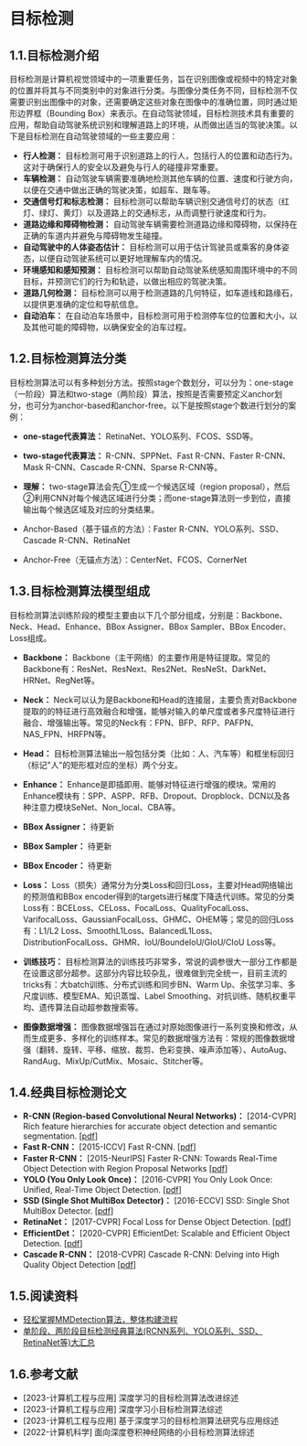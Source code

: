 # 目标检测
## 1.1.目标检测介绍

目标检测是计算机视觉领域中的一项重要任务，旨在识别图像或视频中的特定对象的位置并将其与不同类别中的对象进行分类。与图像分类任务不同，目标检测不仅需要识别出图像中的对象，还需要确定这些对象在图像中的准确位置，同时通过矩形边界框（Bounding Box）来表示。在自动驾驶领域，目标检测技术具有重要的应用，帮助自动驾驶系统识别和理解道路上的环境，从而做出适当的驾驶决策。以下是目标检测在自动驾驶领域的一些主要应用：

- **行人检测：** 目标检测可用于识别道路上的行人，包括行人的位置和动态行为。这对于确保行人的安全以及避免与行人的碰撞非常重要。
- **车辆检测：** 自动驾驶车辆需要准确地检测其他车辆的位置、速度和行驶方向，以便在交通中做出正确的驾驶决策，如超车、跟车等。
- **交通信号灯和标志检测：** 目标检测可以帮助车辆识别交通信号灯的状态（红灯、绿灯、黄灯）以及道路上的交通标志，从而调整行驶速度和行为。
- **道路边缘和障碍物检测：** 自动驾驶车辆需要检测道路边缘和障碍物，以保持在正确的车道内并避免与障碍物发生碰撞。
- **自动驾驶中的人体姿态估计：** 目标检测可以用于估计驾驶员或乘客的身体姿态，以便自动驾驶系统可以更好地理解车内的情况。
- **环境感知和感知预测：** 目标检测可以帮助自动驾驶系统感知周围环境中的不同目标，并预测它们的行为和轨迹，以做出相应的驾驶决策。
- **道路几何检测：** 目标检测可以用于检测道路的几何特征，如车道线和路缘石，以提供更准确的定位和导航信息。
- **自动泊车：** 在自动泊车场景中，目标检测可用于检测停车位的位置和大小，以及其他可能的障碍物，以确保安全的泊车过程。

## 1.2.目标检测算法分类

目标检测算法可以有多种划分方法。按照stage个数划分，可以分为：one-stage（一阶段）算法和two-stage（两阶段）算法，按照是否需要预定义anchor划分，也可分为anchor-based和anchor-free。以下是按照stage个数进行划分的案例：

- **one-stage代表算法：** RetinaNet、YOLO系列、FCOS、SSD等。
- **two-stage代表算法：** R-CNN、SPPNet、Fast R-CNN、Faster R-CNN、Mask R-CNN、Cascade R-CNN、Sparse R-CNN等。
- **理解：** two-stage算法会先①生成一个候选区域（region proposal），然后②利用CNN对每个候选区域进行分类；而one-stage算法则一步到位，直接输出每个候选区域及对应的分类结果。

- Anchor-Based（基于锚点的方法）：Faster R-CNN、YOLO系列、SSD、Cascade R-CNN、RetinaNet
- Anchor-Free（无锚点方法）：CenterNet、FCOS、CornerNet

## 1.3.目标检测算法模型组成

目标检测算法训练阶段的模型主要由以下几个部分组成，分别是：Backbone、Neck、Head、Enhance、BBox Assigner、BBox Sampler、BBox Encoder、 Loss组成。

- **Backbone：** Backbone（主干网络）的主要作用是特征提取。常见的Backbone有：ResNet、ResNext、Res2Net、ResNeSt、DarkNet、HRNet、RegNet等。

- **Neck：** Neck可以认为是Backbone和Head的连接层，主要负责对Backbone提取的的特征进行高效融合和增强，能够对输入的单尺度或者多尺度特征进行融合、增强输出等。常见的Neck有：FPN、BFP、RFP、PAFPN、NAS_FPN、HRFPN等。
- **Head：** 目标检测算法输出一般包括分类（比如：人、汽车等）和框坐标回归（标记"人"的矩形框对应的坐标）两个分支。
- **Enhance：** Enhance是即插即用、能够对特征进行增强的模块。常用的Enhance模块有：SPP、ASPP、RFB、Dropout、Dropblock、DCN以及各种注意力模块SeNet、Non_local、CBA等。
- **BBox Assigner：** 待更新
- **BBox Sampler：** 待更新
- **BBox Encoder：** 待更新
- **Loss：** Loss（损失）通常分为分类Loss和回归Loss，主要对Head网络输出的预测值和BBox encoder得到的targets进行梯度下降迭代训练。常见的分类Loss有：BCELoss、CELoss、FocalLoss、QualityFocalLoss、VarifocalLoss、GaussianFocalLoss、GHMC、OHEM等；常见的回归Loss有：L1/L2 Loss、SmoothL1Loss、BalancedL1Loss、DistributionFocalLoss、GHMR、IoU/BoundeIoU/GIoU/CIoU Loss等。
- **训练技巧：** 目标检测算法的训练技巧非常多，常说的调参很大一部分工作都是在设置这部分超参。这部分内容比较杂乱，很难做到完全统一，目前主流的tricks有：大batch训练、分布式训练和同步BN、Warm Up、余弦学习率、多尺度训练、模型EMA、知识蒸馏、Label Smoothing、对抗训练、随机权重平均、遗传算法自动超参数搜索等。
- **图像数据增强：** 图像数据增强旨在通过对原始图像进行一系列变换和修改，从而生成更多、多样化的训练样本。常见的数据增强方法有：常规的图像数据增强（翻转、旋转、平移、缩放、裁剪、色彩变换、噪声添加等）、AutoAug、RandAug、MixUp/CutMix、Mosaic、Stitcher等。

## 1.4.经典目标检测论文

- **R-CNN (Region-based Convolutional Neural Networks)：** [2014-CVPR] Rich feature hierarchies for accurate object detection and semantic segmentation. [[pdf](https://arxiv.org/abs/1311.2524)]
- **Fast R-CNN：** [2015-ICCV] Fast R-CNN. [[pdf](https://arxiv.org/abs/1504.08083)]
- **Faster R-CNN：** [2015-NeurIPS] Faster R-CNN: Towards Real-Time Object Detection with Region Proposal Networks [[pdf](https://arxiv.org/abs/1506.01497)]
- **YOLO (You Only Look Once)：** [2016-CVPR] You Only Look Once: Unified, Real-Time Object Detection. [[pdf](https://arxiv.org/abs/1506.02640)]
- **SSD (Single Shot MultiBox Detector)：** [2016-ECCV] SSD: Single Shot MultiBox Detector. [[pdf](https://arxiv.org/abs/1512.02325)]
- **RetinaNet：** [2017-CVPR] Focal Loss for Dense Object Detection. [[pdf](https://arxiv.org/abs/1708.02002)]
- **EfficientDet：** [2020-CVPR] EfficientDet: Scalable and Efficient Object Detection. [[pdf](https://arxiv.org/abs/1911.09070)]
- **Cascade R-CNN：** [2018-CVPR] Cascade R-CNN: Delving into High Quality Object Detection [[pdf](https://arxiv.org/abs/1712.00726)]

## 1.5.阅读资料

- [轻松掌握MMDetection算法，整体构建流程](https://mp.weixin.qq.com/s/66V9p9qj6vNhvztrJg5npg)
- [单阶段、两阶段目标检测经典算法(RCNN系列、YOLO系列、SSD、RetinaNet等)大汇总](https://zhuanlan.zhihu.com/p/367069340)

## 1.6.参考文献

- [2023-计算机工程与应用] 深度学习的目标检测算法改进综述
- [2023-计算机工程与应用] 深度学习小目标检测算法综述
- [2023-计算机工程与应用] 基于深度学习的目标检测算法研究与应用综述
- [2022-计算机科学] 面向深度卷积神经网络的小目标检测算法综述